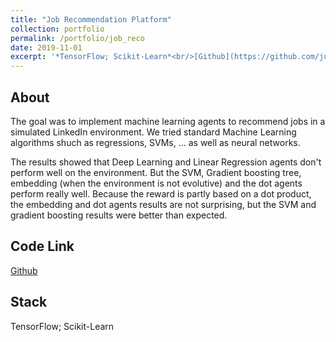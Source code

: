 ```yaml
---
title: "Job Recommendation Platform"
collection: portfolio
permalink: /portfolio/job_reco
date: 2019-11-01
excerpt: '*TensorFlow; Scikit-Learn*<br/>[Github](https://github.com/juliendenize/Linkedin-IA316-2020)'
---
```


## About
The goal was to implement machine learning agents to recommend jobs in a simulated LinkedIn environment. We tried standard Machine Learning algorithms shuch as regressions, SVMs, ... as well as neural networks.

The results showed that Deep Learning and Linear Regression agents don't perform well on the environment. But the SVM, Gradient boosting tree, embedding (when the environment is not evolutive) and the dot agents perform really well. Because the reward is partly based on a dot product, the embedding and dot agents results are not surprising, but the SVM and gradient boosting results were better than expected.

## Code Link

[Github](https://github.com/juliendenize/Linkedin-IA316-2020)

## Stack

TensorFlow; Scikit-Learn
